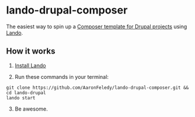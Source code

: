 # lando-drupal-composer
The easiest way to spin up a [Composer template for Drupal projects](https://github.com/drupal-composer/drupal-project) using [Lando](https://docs.devwithlando.io/).

## How it works
1. [Install Lando](https://docs.devwithlando.io/)

2. Run these commands in your terminal:
  ```
  git clone https://github.com/AaronFeledy/lando-drupal-composer.git && cd lando-drupal
  lando start
  ```
3. Be awesome.
